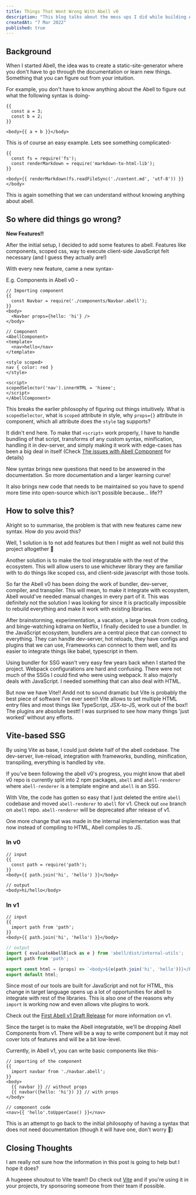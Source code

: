 ```yaml
---
title: Things That Went Wrong With Abell v0
description: "This blog talks about the mess ups I did while building Abell v0"
createdAt: "7 Mar 2022"
published: true
---
```

## Background

When I started Abell, the idea was to create a static-site-generator where you don't have to go through the documentation or learn new things. Something that you can figure out from your intuition.

For example, you don't have to know anything about the Abell to figure out what the following syntax is doing-
```abell
{{
  const a = 3;
  const b = 2;
}}

<body>{{ a + b }}</body>
```

This is of course an easy example. Lets see something complicated-
```abell
{{
  const fs = require('fs');
  const renderMarkdown = require('markdown-to-html-lib');
}}

<body>{{ renderMarkdown(fs.readFileSync('./content.md', 'utf-8')) }}</body>
```

This is again something that we can understand without knowing anything about abell.


## So where did things go wrong?

**New Features!!**

After the initial setup, I decided to add some features to abell. Features like components, scoped css, way to execute client-side JavaScript  felt necessary (and I guess they actually are!)

With every new feature, came a new syntax-

E.g. Components in Abell v0 -
```abell
// Importing component
{{
  const Navbar = require('./components/Navbar.abell');
}}
<body>
  <Navbar props={hello: 'hi'} />
</body>
```

```abell
// Component
<AbellComponent>
<template>
  <nav>hello</nav>
</template>

<style scoped>
nav { color: red }
</style>

<script>
scopedSelector('nav').innerHTML = 'hieee';
</script>
</AbellComponent>
```

This breaks the earlier philosophy of figuring out things intuitively. What is `scopedSelector`, what is `scoped` attribute in style, why `props={}` attribute in component, which all attribute does the `style` tag supports? 

It didn't end here. To make that `<script>` work properly, I have to handle bundling of that script, transforms of any custom syntax, minification, handling it in dev-server, and simply making it work with edge-cases has been a big deal in itself (Check [The issues with Abell Component](https://github.com/abelljs/abell/discussions/126) for details) 

New syntax brings new questions that need to be answered in the documentation. So more documentation and a larger learning curve! 

It also brings new code that needs to be maintained so you have to spend more time into open-source which isn't possible because... life??


## How to solve this?

Alright so to summarise, the problem is that with new features came new syntax. How do you avoid this?

Well, 1 solution is to not add features but then I might as well not build this project altogether 🙈

Another solution is to make the tool integratable with the rest of the ecosystem. This will allow users to use whichever library they are familiar with to do things like scoped css, and client-side javascript with those tools.

So far the Abell v0 has been doing the work of bundler, dev-server, compiler, and transpiler. This will mean, to make it integrate with ecosystem, Abell would've needed manual changes in every part of it. This was definitely not the solution I was looking for since it is practically impossible to rebuild everything and make it work with existing libraries.

After brainstorming, experimentation, a vacation, a large break from coding, and binge-watching kdrama on Netflix, I finally decided to use a bundler. In the JavaScript ecosystem, bundlers are a central piece that can connect to everything. They can handle dev-server, hot reloads, they have configs and plugins that we can use, Frameworks can connect to them well, and its easier to integrate things like babel, typescript in them.

Using bundler for SSG wasn't very easy few years back when I started the project. Webpack configurations are hard and confusing. There were not much of the SSGs I could find who were using webpack. It also majorly deals with JavaScript. I needed something that can also deal with HTML.

But now we have Vite!! Andd not to sound dramatic but Vite is probably the best piece of software I've ever seen!! Vite allows to set multiple HTML entry files and most things like TypeScript, JSX-to-JS, work out of the box!! The plugins are absolute bestt! I was surprised to see how many things 'just worked' without any efforts.

## Vite-based SSG

By using Vite as base, I could just delete half of the abell codebase. The dev-server, live-reload, integration with frameworks, bundling, minification, transpiling, everything is handled by vite.

If you've been following the abell v0's progress, you might know that abell v0 repo is currently split into 2 npm packages, `abell` and `abell-renderer` where `abell-renderer` is a template engine and `abell` is an SSG. 

With Vite, the code has gotten so easy that I just deleted the entire `abell` codebase and moved `abell-renderer` to `abell` for v1. Check out `one` branch on `abell` repo. `abell-renderer` will be deprecated after release of v1.

One more change that was made in the internal implementation was that now instead of compiling to HTML, Abell compiles to JS.

### In v0
```abell
// input
{{
  const path = require('path');
}}
<body>{{ path.join('hi', 'hello') }}</body>

// output
<body>hi/hello</body>
```

### In v1
```abell
// input
{{
  import path from 'path';
}}
<body>{{ path.join('hi', 'hello') }}</body>
```

```js
// output
import { evaluateAbellBlock as e } from 'abell/dist/internal-utils';
import path from 'path';

export const html = (props) => `<body>${e(path.join('hi', 'hello'))}</body>`
export default html;
```

Since most of our tools are built for JavaScript and not for HTML, this change in target language opens up a lot of opportunities for abell to integrate with rest of the libraries. This is also one of the reasons why `import` is working now and even allows vite plugins to work.

Check out the [First Abell v1 Draft Release](https://github.com/abelljs/abell/releases/tag/abell-v1.0.0-alpha.10) for more information on v1.

Since the target is to make the Abell integratable, we'll be dropping Abell Components from v1. There will be a way to write component but it may not cover lots of features and will be a bit low-level.

Currently, in Abell v1, you can write basic components like this-
```abell
// importing of the component
{{
  import navbar from './navbar.abell';
}}
<body>
  {{ navbar }} // without props
  {{ navbar({hello: 'hi'}) }} // with props
</body>
```

```abell
// component code
<nav>{{ 'hello'.toUpperCase() }}</nav>
```

This is an attempt to go back to the initial philosophy of having a syntax that does not need documentation (though it will have one, don't worry 🙈)

## Closing Thoughts

I am really not sure how the information in this post is going to help but I hope it does? 

A hugeeee shoutout to Vite team!! Do check out [Vite](https://vitejs.dev/) and if you're using it in your projects, try sponsoring someone from their team if possible.
